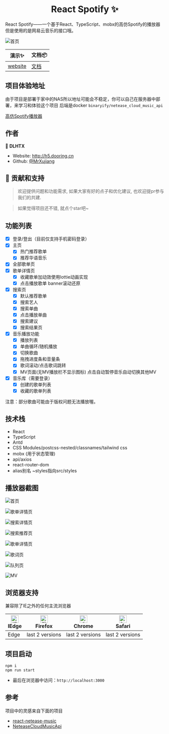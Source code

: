 <h1 align="center">React Spotify ✨</h1>

React Spotify——一个基于React、TypeScript、mobx的高仿Spotify的播放器但是使用的是网易云音乐的接口哦。

![首页](./screenshot/首页.png)

| 演示✨     |   文档📦  |  
| ----------- | ----------- | 
| [website](http://www.dlhtx.top:8090) | [文档](https://github.com/DLHTX/react-spotify) 

## 项目体验地址
由于项目是部署于家中的NAS所以地址可能会不稳定，你可以自己在服务器中部署，来学习和体验这个项目
后端是docker `binaryify/netease_cloud_music_api`

[高仿Spotify播放器](http://www.dlhtx.top:8090)

## 作者
👤 **DLHTX**

* Website: http://h5.dooring.cn
* Github: [@MrXujiang](https://github.com/MrXujiang)

## 🤝 贡献和支持

> 欢迎提供问题和功能需求, 如果大家有好的点子和优化建议, 也欢迎提pr参与我们的共建. 

> 如果觉得项目还不错, 就点个star吧~


## 功能列表
- [x] 登录/登出（目前仅支持手机密码登录）
- [x] 主页
  - [x] 热门推荐歌单
  - [x] 推荐华语音乐
- [x] 全部歌单页
- [x] 歌单详情页
  - [x] 收藏歌单加动效使用lottie动画实现
  - [x] 点击播放歌单 banner滚动还原
- [x] 搜索页
  - [x] 默认推荐歌单
  - [x] 搜索艺人
  - [x] 搜索单曲
  - [x] 点击播放单曲
  - [x] 搜索建议
  - [x] 搜索结果页
- [x] 音乐播放功能
  - [x] 播放列表
  - [x] 单曲循环/随机播放
  - [x] 切换歌曲
  - [x] 拖拽进度条和音量条
  - [x] 歌词滚动/点击歌词跳转
  - [x] MV页面(无MV播放栏不显示图标) 点击自动暂停音乐自动切换其他MV
- [x] 音乐库（需要登录）
  - [x] 创建的歌单列表
  - [x] 收藏的歌单列表

注意：部分歌曲可能由于版权问题无法播放喔。

## 技术栈
- React
- TypeScript
- Antd
- CSS Modules/postcss-nested/classnames/tailwind css
- mobx (用于状态管理)
- api/axios
- react-router-dom
- alias别名 ~styles指向src/styles

## 播放器截图
![首页](./screenshot/首页.png)

![歌单详情页](./screenshot/歌单详情页.png)

![搜索详情页](./screenshot/搜索详情页.png)

![搜索推荐页](./screenshot/搜索推荐页.png)

![歌单详情页](./screenshot/歌单详情页.png)

![歌词页](./screenshot/歌词页.png)

![队列页](./screenshot/队列页.png)

![MV](./screenshot/MV.png)

## 浏览器支持

兼容除了IE之外的任何主流浏览器

| [<img src="https://raw.githubusercontent.com/alrra/browser-logos/master/src/edge/edge_48x48.png" alt="IE / Edge" width="24px" height="24px" />](https://godban.github.io/browsers-support-badges/)</br>IEdge | [<img src="https://raw.githubusercontent.com/alrra/browser-logos/master/src/firefox/firefox_48x48.png" alt="Firefox" width="24px" height="24px" />](https://godban.github.io/browsers-support-badges/)</br>Firefox | [<img src="https://raw.githubusercontent.com/alrra/browser-logos/master/src/chrome/chrome_48x48.png" alt="Chrome" width="24px" height="24px" />](https://godban.github.io/browsers-support-badges/)</br>Chrome | [<img src="https://raw.githubusercontent.com/alrra/browser-logos/master/src/safari/safari_48x48.png" alt="Safari" width="24px" height="24px" />](https://godban.github.io/browsers-support-badges/)</br>Safari |
| ------------------------------------------------------------ | ------------------------------------------------------------ | ------------------------------------------------------------ | ------------------------------------------------------------ |
| Edge                                                         | last 2 versions                                              | last 2 versions                                              | last 2 versions                                              |


## 项目启动
```
npm i 
npm run start
```
- 最后在浏览器中访问：`http://localhost:3000`

## 参考

项目中的灵感来自下面的项目
- [react-netease-music](https://github.com/uniquemo/react-netease-music)
- [NeteaseCloudMusicApi](https://binaryify.github.io/NeteaseCloudMusicApi)

